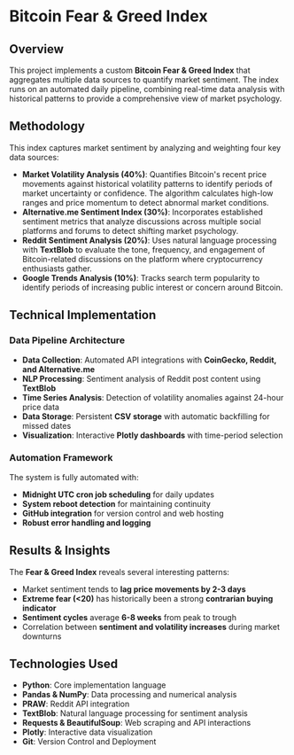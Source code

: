 # Bitcoin Fear & Greed Index

## **Overview**
This project implements a custom **Bitcoin Fear & Greed Index** that aggregates multiple data sources to quantify market sentiment. The index runs on an automated daily pipeline, combining real-time data analysis with historical patterns to provide a comprehensive view of market psychology.

## **Methodology**
This index captures market sentiment by analyzing and weighting four key data sources:

- **Market Volatility Analysis (40%)**: Quantifies Bitcoin's recent price movements against historical volatility patterns to identify periods of market uncertainty or confidence. The algorithm calculates high-low ranges and price momentum to detect abnormal market conditions.
- **Alternative.me Sentiment Index (30%)**: Incorporates established sentiment metrics that analyze discussions across multiple social platforms and forums to detect shifting market psychology.
- **Reddit Sentiment Analysis (20%)**: Uses natural language processing with **TextBlob** to evaluate the tone, frequency, and engagement of Bitcoin-related discussions on the platform where cryptocurrency enthusiasts gather.
- **Google Trends Analysis (10%)**: Tracks search term popularity to identify periods of increasing public interest or concern around Bitcoin.

## **Technical Implementation**

### **Data Pipeline Architecture**
- **Data Collection**: Automated API integrations with **CoinGecko, Reddit, and Alternative.me**
- **NLP Processing**: Sentiment analysis of Reddit post content using **TextBlob**
- **Time Series Analysis**: Detection of volatility anomalies against 24-hour price data
- **Data Storage**: Persistent **CSV storage** with automatic backfilling for missed dates
- **Visualization**: Interactive **Plotly dashboards** with time-period selection

### **Automation Framework**
The system is fully automated with:
- **Midnight UTC cron job scheduling** for daily updates
- **System reboot detection** for maintaining continuity
- **GitHub integration** for version control and web hosting
- **Robust error handling and logging**

## **Results & Insights**
The **Fear & Greed Index** reveals several interesting patterns:
- Market sentiment tends to **lag price movements by 2-3 days**
- **Extreme fear (<20)** has historically been a strong **contrarian buying indicator**
- **Sentiment cycles** average **6-8 weeks** from peak to trough
- Correlation between **sentiment and volatility increases** during market downturns

## **Technologies Used**
- **Python**: Core implementation language
- **Pandas & NumPy**: Data processing and numerical analysis
- **PRAW**: Reddit API integration
- **TextBlob**: Natural language processing for sentiment analysis
- **Requests & BeautifulSoup**: Web scraping and API interactions
- **Plotly**: Interactive data visualization
- **Git**: Version Control and Deployment
